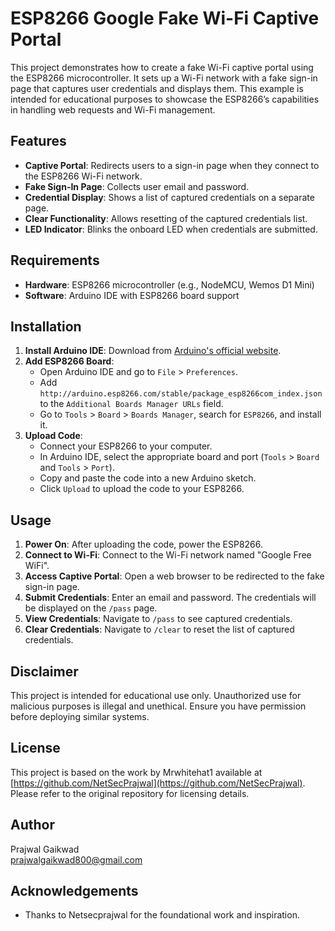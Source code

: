 # ESP8266 Google Fake Wi-Fi Captive Portal

This project demonstrates how to create a fake Wi-Fi captive portal using the ESP8266 microcontroller. It sets up a Wi-Fi network with a fake sign-in page that captures user credentials and displays them. This example is intended for educational purposes to showcase the ESP8266’s capabilities in handling web requests and Wi-Fi management.

## Features

- **Captive Portal**: Redirects users to a sign-in page when they connect to the ESP8266 Wi-Fi network.
- **Fake Sign-In Page**: Collects user email and password.
- **Credential Display**: Shows a list of captured credentials on a separate page.
- **Clear Functionality**: Allows resetting of the captured credentials list.
- **LED Indicator**: Blinks the onboard LED when credentials are submitted.

## Requirements

- **Hardware**: ESP8266 microcontroller (e.g., NodeMCU, Wemos D1 Mini)
- **Software**: Arduino IDE with ESP8266 board support

## Installation

1. **Install Arduino IDE**: Download from [Arduino's official website](https://www.arduino.cc/en/software).
2. **Add ESP8266 Board**:
   - Open Arduino IDE and go to `File` > `Preferences`.
   - Add `http://arduino.esp8266.com/stable/package_esp8266com_index.json` to the `Additional Boards Manager URLs` field.
   - Go to `Tools` > `Board` > `Boards Manager`, search for `ESP8266`, and install it.
3. **Upload Code**:
   - Connect your ESP8266 to your computer.
   - In Arduino IDE, select the appropriate board and port (`Tools` > `Board` and `Tools` > `Port`).
   - Copy and paste the code into a new Arduino sketch.
   - Click `Upload` to upload the code to your ESP8266.

## Usage

1. **Power On**: After uploading the code, power the ESP8266.
2. **Connect to Wi-Fi**: Connect to the Wi-Fi network named "Google Free WiFi".
3. **Access Captive Portal**: Open a web browser to be redirected to the fake sign-in page.
4. **Submit Credentials**: Enter an email and password. The credentials will be displayed on the `/pass` page.
5. **View Credentials**: Navigate to `/pass` to see captured credentials.
6. **Clear Credentials**: Navigate to `/clear` to reset the list of captured credentials.

## Disclaimer

This project is intended for educational use only. Unauthorized use for malicious purposes is illegal and unethical. Ensure you have permission before deploying similar systems.

## License

This project is based on the work by Mrwhitehat1 available at [https://github.com/NetSecPrajwal](https://github.com/NetSecPrajwal). Please refer to the original repository for licensing details.

## Author

Prajwal Gaikwad  
[prajwalgaikwad800@gmail.com](mailto:prajwalgaikwad800@gmail.com)

## Acknowledgements

- Thanks to Netsecprajwal for the foundational work and inspiration.
